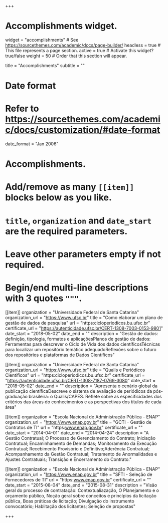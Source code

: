 +++
# Accomplishments widget.
widget = "accomplishments"  # See https://sourcethemes.com/academic/docs/page-builder/
headless = true  # This file represents a page section.
active = true  # Activate this widget? true/false
weight = 50  # Order that this section will appear.

title = "Accomplish&shy;ments"
subtitle = ""

# Date format
#   Refer to https://sourcethemes.com/academic/docs/customization/#date-format
date_format = "Jan 2006"

# Accomplishments.
#   Add/remove as many `[[item]]` blocks below as you like.
#   `title`, `organization` and `date_start` are the required parameters.
#   Leave other parameters empty if not required.
#   Begin/end multi-line descriptions with 3 quotes `"""`.

[[item]]
  organization = "Universidade Federal de Santa Catarina"
  organization_url = "https://www.ufsc.br"
  title = "Como elaborar um plano de gestão de dados de pesquisa"
  url = "https:cicloperiodicos.bu.ufsc.br"
  certificate_url = "https://autenticidade.ufsc.br/CERT-1308-7003-0153-9801"
  date_start = "2018-05-02"
  date_end = ""
  description = "Gestão de dados: definição, tipologia, formatos e aplicaçõesPlanos de gestão de dados: Ferramentas para descrever o Ciclo de Vida dos dados científicosTécnicas para localizar um repositório temático adequadoReflexões sobre o futuro dos repositórios e plataformas de Dados Científicos"

[[item]]
  organization = "Universidade Federal de Santa Catarina"
  organization_url = "https://www.ufsc.br"
  title = "Qualis e Periódicos Científicos"
  url = "https:cicloperiodicos.bu.ufsc.br"
  certificate_url = "https://autenticidade.ufsc.br/CERT-1308-7187-0769-3080"
  date_start = "2018-05-02"
  date_end = ""
  description = "Apresenta o cenário global da publicação científicaDescreve o sistema de avaliação de periódicos da pós-graduação brasileira: o Qualis/CAPES. Reflete sobre as especificidades dos critérios das áreas do conhecimentos e as perspectivas dos títulos de cada área"

[[item]]
  organization = "Escola Nacional de Administração Pública - ENAP"
  organization_url = "https://www.enap.gov.br"
  title = "GCTI - Gestão de Contratos de TI"
  url = "https:www.enap.gov.br"
  certificate_url = ""
  date_start = "2014-04-01"
  date_end = "2014-04-24"
  description = "A Gestão Contratual; O Processo de Gerenciamento do Contrato; Iniciação Contratual; Encaminhamento de Demandas; Monitoramento da Execução Contratual; Recebimento Provisório e Definitivo;Aderência Contratual; Acompanhamento da Gestão Contratual; Tratamento de Anormalidades e Ajustes Contratuais; Transição e Encerramento do Contrato." 


[[item]]
  organization = "Escola Nacional de Administração Pública - ENAP"
  organization_url = "https://www.enap.gov.br"
  title = "SFTI - Seleção de Fornecedores de TI"
  url = "https:www.enap.gov.br"
  certificate_url = ""
  date_start = "2015-08-04"
  date_end = "2015-08-31"
  description = "Visão geral do processo de contratação: Contextualiazação, O Planejamento e o orçamento público, Noção geral sobre conceitos e princípios da licitação pública, Boas práticas de licitação; Divulgação do instrumento convocatório; Hablitação dos licitantes; Seleção de propostas" 

+++
